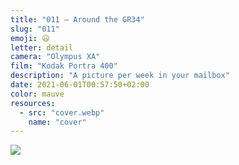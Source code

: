 ```yaml
---
title: "011 — Around the GR34"
slug: "011"
emoji: 😃
letter: detail
camera: "Olympus XA"
film: "Kodak Portra 400"
description: "A picture per week in your mailbox"
date: 2021-06-01T00:57:50+02:00
color: mauve
resources:
  - src: "cover.webp"
    name: "cover"
---
```

![](cover)
